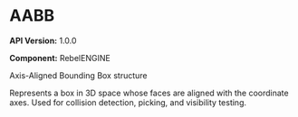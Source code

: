 # AABB

**API Version:** 1.0.0

**Component:** RebelENGINE

Axis-Aligned Bounding Box structure

Represents a box in 3D space whose faces are aligned with the coordinate axes.
Used for collision detection, picking, and visibility testing.

